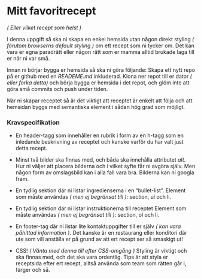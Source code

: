 # Mitt favoritrecept

_( Eller vilket recept som helst )_

I denna uppgift så ska ni skapa en enkel hemsida utan någon direkt styling _( förutom browserns default styling )_ om ett recept som ni tycker om. Det kan vara er egna paradrätt eller någon rätt som er mamma alltid brukade laga till er när ni var små.

Innan ni börjar bygga er hemsida så ska ni göra följande:
Skapa ett nytt repo på er github med en _READEME.md_ inkluderad.
Klona ner repot till er dator _( eller forka detta)_ och börja bygga er hemsida i det repot, och glöm inte att göra små commits och push under tiden.

När ni skapar receptet så är det viktigt att receptet är enkelt att följa och att hemsidan byggs med semantiska element i sådan hög grad som möjligt.

### Kravspecifikation

- En header-tagg som innehåller en rubrik i form av en h-tagg som en inledande beskrivning av receptet och kanske varför du har valt just detta recept.

- Minst två bilder ska finnas med, och båda ska innehålla attributet _alt_. Hur ni väljer att placera bilderna och i vilket syfte får ni avgöra själv. Men någon form av omslagsbild kan i alla fall vara bra. Bilderna kan ni googla fram.

- En tydlig sektion där ni listar ingredienserna i en “bullet-list”. Element som måste användas _( men ej begränsat till )_: section, ul och li.

- En tydlig sektion där ni listar instruktionerna till receptet Element som måste användas _( men ej begränsat till )_: section, ol och li.

- En footer-tag där ni listar lite kontaktuppgifter till er själv _( kan vara påhittad information )_. Det kanske är en restaurang eller konditori där ute som vill anställa er på grund av att ert recept ser så smaskigt ut!

- CSS! _( Vänta med denna till efter CSS-omgång )_ Styling är viktigt och ska finnas med, och det ska vara ordentlig. Tips är att styla er receptsida efter ert recept, alltså använda som team som rätten går i, färger och så.

